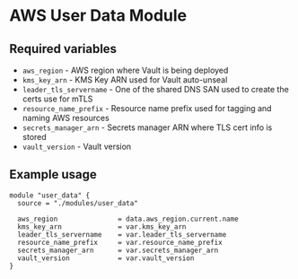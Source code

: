 # AWS User Data Module

## Required variables

* `aws_region` - AWS region where Vault is being deployed
* `kms_key_arn` - KMS Key ARN used for Vault auto-unseal
* `leader_tls_servername` - One of the shared DNS SAN used to create the certs use for mTLS
* `resource_name_prefix` - Resource name prefix used for tagging and naming AWS resources
* `secrets_manager_arn` - Secrets manager ARN where TLS cert info is stored
* `vault_version` - Vault version

## Example usage

```hcl
module "user_data" {
  source = "./modules/user_data"

  aws_region               = data.aws_region.current.name
  kms_key_arn              = var.kms_key_arn
  leader_tls_servername    = var.leader_tls_servername
  resource_name_prefix     = var.resource_name_prefix
  secrets_manager_arn      = var.secrets_manager_arn
  vault_version            = var.vault_version
}
```
